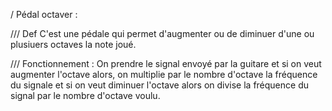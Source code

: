 /
Pédal octaver :

/// 
Def
C'est une pédale qui permet d'augmenter ou de diminuer d'une ou plusiuers octaves la note joué.

/// 
Fonctionnement :
On prendre le signal envoyé par la guitare et si on veut augmenter l'octave alors, on multiplie par le nombre d'octave la fréquence du signale et si on veut diminuer l'octave alors on divise la fréquence du signal par le nombre d'octave voulu.
